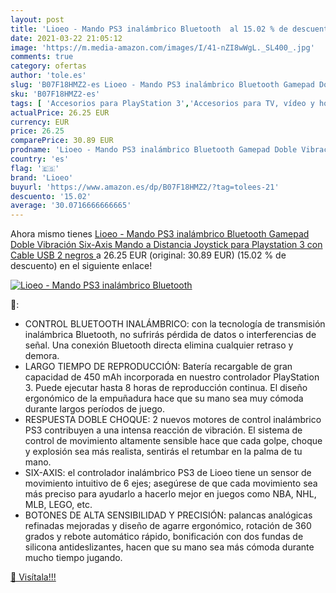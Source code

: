 ```yaml
---
layout: post
title: 'Lioeo - Mando PS3 inalámbrico Bluetooth  al 15.02 % de descuento'
date: 2021-03-22 21:05:12
image: 'https://m.media-amazon.com/images/I/41-nZI8wWgL._SL400_.jpg'
comments: true
category: ofertas
author: 'tole.es'
slug: 'B07F18HMZ2-es Lioeo - Mando PS3 inalámbrico Bluetooth Gamepad Doble...'
sku: 'B07F18HMZ2-es'
tags: [ 'Accesorios para PlayStation 3','Accesorios para TV, vídeo y home cinema','Electrónica','Hardware y juegos para PlayStation 3','Mandos para PlayStation 3','Mandos y controles para PlayStation 3','Sistemas precursores y micro consolas','TV, vídeo y home cinema','Videojuegos','lioeo','playstation', ]
actualPrice: 26.25 EUR
currency: EUR
price: 26.25
comparePrice: 30.89 EUR
prodname: 'Lioeo - Mando PS3 inalámbrico Bluetooth Gamepad Doble Vibración Six-Axis Mando a Distancia Joystick para Playstation 3 con Cable USB  2 negros '
country: 'es'
flag: '🇪🇸'
brand: 'Lioeo'
buyurl: 'https://www.amazon.es/dp/B07F18HMZ2/?tag=tolees-21'
descuento: '15.02'
average: '30.0716666666665'
---
```


Ahora mismo tienes [Lioeo - Mando PS3 inalámbrico Bluetooth Gamepad Doble Vibración Six-Axis Mando a Distancia Joystick para Playstation 3 con Cable USB  2 negros ](https://www.amazon.es/dp/B07F18HMZ2/?tag=tolees-21) a 26.25 EUR (original: 30.89 EUR) (15.02 %  de descuento) en el siguiente enlace!

[![Lioeo - Mando PS3 inalámbrico Bluetooth ](https://m.media-amazon.com/images/I/41-nZI8wWgL._SL400_.jpg)](https://www.amazon.es/dp/B07F18HMZ2/?tag=tolees-21)

🔎:

- CONTROL BLUETOOTH INALÁMBRICO: con la tecnología de transmisión inalámbrica Bluetooth, no sufrirás pérdida de datos o interferencias de señal. Una conexión Bluetooth directa elimina cualquier retraso y demora.
- LARGO TIEMPO DE REPRODUCCIÓN: Batería recargable de gran capacidad de 450 mAh incorporada en nuestro controlador PlayStation 3. Puede ejecutar hasta 8 horas de reproducción continua. El diseño ergonómico de la empuñadura hace que su mano sea muy cómoda durante largos períodos de juego.
- RESPUESTA DOBLE CHOQUE: 2 nuevos motores de control inalámbrico PS3 contribuyen a una intensa reacción de vibración. El sistema de control de movimiento altamente sensible hace que cada golpe, choque y explosión sea más realista, sentirás el retumbar en la palma de tu mano.
- SIX-AXIS: el controlador inalámbrico PS3 de Lioeo tiene un sensor de movimiento intuitivo de 6 ejes; asegúrese de que cada movimiento sea más preciso para ayudarlo a hacerlo mejor en juegos como NBA, NHL, MLB, LEGO, etc.
- BOTONES DE ALTA SENSIBILIDAD Y PRECISIÓN: palancas analógicas refinadas mejoradas y diseño de agarre ergonómico, rotación de 360 ​​grados y rebote automático rápido, bonificación con dos fundas de silicona antideslizantes, hacen que su mano sea más cómoda durante mucho tiempo jugando.

[🛒 Visítala!!!](https://www.amazon.es/dp/B07F18HMZ2/?tag=tolees-21)
